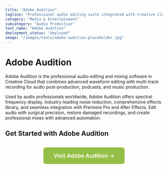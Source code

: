 ```yaml
---
title: "Adobe Audition"
tagline: "Professional audio editing suite integrated with Creative Cloud"
category: "Media & Entertainment"
subcategory: "Audio Production"
tool_name: "Adobe Audition"
deployment_status: "deployed"
image: "/images/tools/adobe-audition-placeholder.jpg"
---
```


# Adobe Audition

Adobe Audition is the professional audio editing and mixing software in Creative Cloud that combines advanced waveform editing with multi-track recording for audio post-production, podcasts, and music production.

Used by audio professionals worldwide, Adobe Audition offers spectral frequency display, industry-leading noise reduction, comprehensive effects library, and seamless integration with Premiere Pro and After Effects. Edit audio with surgical precision, restore damaged recordings, and create professional mixes with advanced automation.

## Get Started with Adobe Audition

<div style="text-align: center; margin: 2rem 0;">
  <a href="https://www.adobe.com/products/audition.html" target="_blank" rel="noopener noreferrer" style="display: inline-block; background: #96BF47; color: white; padding: 1rem 2rem; text-decoration: none; border-radius: 8px; font-weight: 600; font-size: 1.1rem;">Visit Adobe Audition →</a>
</div>
